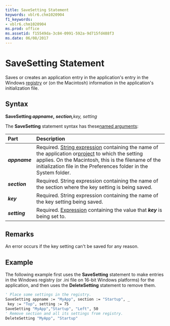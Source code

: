 ```yaml
---
title: SaveSetting Statement
keywords: vblr6.chm1020904
f1_keywords:
- vblr6.chm1020904
ms.prod: office
ms.assetid: f15549da-3c84-0991-592a-9d715fd488f3
ms.date: 06/08/2017
---
```



# SaveSetting Statement

Saves or creates an application entry in the application's entry in the Windows [registry](../../Glossary/vbe-glossary.md) or (on the Macintosh) information in the application's initialization file.

## Syntax

**SaveSetting  _appname_,** **_section,_**_key, setting_

The  **SaveSetting** statement syntax has these[named arguments](../../Glossary/vbe-glossary.md):


|**Part**|**Description**|
|:-----|:-----|
|**_appname_**|Required. [String expression](../../Glossary/vbe-glossary.md) containing the name of the application or[project](../../Glossary/vbe-glossary.md) to which the setting applies. On the Macintosh, this is the filename of the initialization file in the Preferences folder in the System folder.|
|**_section_**|Required. String expression containing the name of the section where the key setting is being saved.|
|**_key_**|Required. String expression containing the name of the key setting being saved.|
|**_setting_**|Required. [Expression](../../Glossary/vbe-glossary.md) containing the value that **_key_** is being set to.|

## Remarks

An error occurs if the key setting can't be saved for any reason.

## Example

The following example first uses the  **SaveSetting** statement to make entries in the Windows registry (or .ini file on 16-bit Windows platforms) for the application, and then uses the **DeleteSetting** statement to remove them.


```vb
' Place some settings in the registry. 
SaveSetting appname := "MyApp", section := "Startup", _ 
 key := "Top", setting := 75 
SaveSetting "MyApp","Startup", "Left", 50 
' Remove section and all its settings from registry. 
DeleteSetting "MyApp", "Startup" 

```


